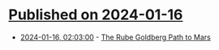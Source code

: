 # [Published on 2024-01-16](index.md)

* [2024-01-16, 02:03:00](https://soylentnews.org/article.pl?sid=24/01/14/1820220&from=rss) - [The Rube Goldberg Path to Mars](https://soylentnews.org/article.pl?sid=24/01/14/1820220&from=rss)
